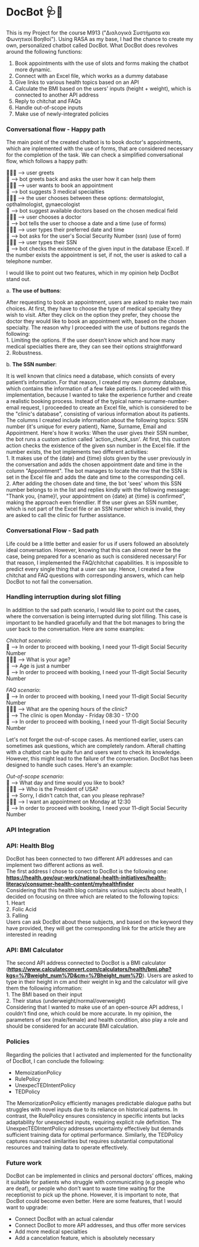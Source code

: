 # DocBot 🩺💊

This is my Project for the course M913 ("Διαλογικά Συστήματα και Φωνητικοί Βοηθοί"). Using RASA as my base, I had the chance to create my own, personalized chatbot called DocBot. What DocBot does revolves around the following functions:</br>

1. Book appointments with the use of slots and forms making the chatbot more dynamic.
2. Connect with an Excel file, which works as a dummy database
3. Give links to various health topics based on an API
4. Calculate the BMI based on the users' inputs (height + weight), which is connected to another API address
5. Reply to chitchat and FAQs
6. Handle out-of-scope inputs
7. Make use of newly-integrated policies

### Conversational flow - Happy path

The main point of the created chatbot is to book doctor's appointments, which are inplemented with the use of forms, that are considered necessary for the completion of the task. We can check a simplified conversational flow, which follows a happy path:

👱🏻‍♀️ --> user greets <br />
🤖 --> bot greets back and asks the user how it can help them <br />
👱🏻‍♀️ --> user wants to book an appointment <br />
🤖 --> bot suggests 3 medical specialties <br />
👱🏻‍♀️ --> the user chooses between these options: dermatologist, opthalmologist, gynaecologist <br />
🤖 --> bot suggest available doctors based on the chosen medical field <br />
👱🏻‍♀️ --> user chooses a doctor <br />
🤖 --> bot tells the user to choose a date and a time (use of forms) <br />
👱🏻‍♀️ --> user types their preferred date and time <br />
🤖 --> bot asks for the user's Social Security Number (ssn) (use of form) <br />
👱🏻‍♀️ --> user types their SSN <br />
🤖 --> bot checks the existence of the given input in the database (Excel). If the number exists the appointment is set, if not, the user is asked to call a telephone number. <br />

I would like to point out two features, which in my opinion help DocBot stand out.

a. **The use of buttons**:

After requesting to book an appointment, users are asked to make two main choices. At first, they have to choose the type of medical specialty they wish to visit. After they click on the option they prefer, they choose the doctor they would like to book an appointment with, based on the chosen specialty. The reason why I proceeded with the use of buttons regards the following:<br />
    1. Limiting the options. If the user doesn’t know which and how many medical specialties there are, they can see their options straightforward<br />
    2. Robustness.<br />

b. **The SSN number**:

It is well known that clinics need a database, which consists of every patient’s information. For that reason, I created my own dummy database, which contains the information of a few fake patients. I proceeded with this implementation, because I wanted to take the experience further and create a realistic booking process. 
Instead of the typical name-surname-number-email request, I proceeded to create an Excel file, which is considered to be the "clinic's database", consisting of various information about its patients. The columns I created include information about the following topics: SSN number (it's unique for every patient), Name, Surname, Email and Appointment. Here's how it works: When the user gives their SSN number, the bot runs a custom action called 'action_check_ssn'. At first, this custom action checks the existence of the given ssn number in the Excel file. If the number exists, the bot implements two different activities:<br />
    1. It makes use of the {date} and {time} slots given by the user previously in the conversation and adds the chosen appointment date and time in the column             "Appointment". The bot manages to locate the row that the SSN is set in the Excel file and adds the date and time to the corresponding cell.<br />
    2. After adding the chosen date and time, the bot 'sees' whom this SSN number belongs to in the list and replies kindly with the following message: "Thank you, {name}!, your appointment on {date} at {time} is confirmed", making the approach even friendlier. If the user gives an SSN number, which is not part of the Excel file or an SSN number which is invalid, they are asked to call the clinic for further assistance.<br />

### Conversational Flow - Sad path
Life could be a little better and easier for us if users followed an absolutely ideal conversation. However, knowing that this can almost never be the case, being prepared for a scenario as such is considered necessary! For that reason, I implemented the FAQ/chitchat capabilities. It is impossible to predict every single thing that a user can say. Hence, I created a few chitchat and FAQ questions with corresponding answers, which can help DocBot to not fail the conversation. 

### Handling interruption during slot filling 
In addittion to the sad path scenario, I would like to point out the cases, where the conversation is being interrupted during slot filling. This case is important to be handled gracefully and that the bot manages to bring the user back to the conversation. Here are some examples:<br />

_Chitchat scenario_:<br />
🤖 --> In order to proceed with booking, I need your 11-digit Social Security Number<br />
👱🏻‍♀️ --> What is your age?<br />
🤖 --> Age is just a number<br />
🤖 --> In order to proceed with booking, I need your 11-digit Social Security Number<br />

_FAQ scenario_:<br />
🤖 --> In order to proceed with booking, I need your 11-digit Social Security Number<br />
👱🏻‍♀️ --> What are the opening hours of the clinic?<br />
🤖 --> The clinic is open Monday - Friday 08:30 - 17:00 <br />
🤖 --> In order to proceed with booking, I need your 11-digit Social Security Number<br />

Let's not forget the out-of-scope cases. As mentioned earlier, users can sometimes ask questions, which are completely random. Afterall chatting with a chatbot can be quite fun and users want to check its knowledge. However, this might lead to the failure of the conversation. DocBot has been designed to handle such cases. Here's an example:<br />

_Out-of-scope scenario_:<br />
🤖 --> What day and time would you like to book?<br />
👱🏻‍♀️ --> Who is the President of USA?<br />
🤖 --> Sorry, I didn't catch that, can you please rephrase? <br />
👱🏻‍♀️ --> I want an appointment on Monday at 12:30 <br />
🤖 --> In order to proceed with booking, I need your 11-digit Social Security Number<br />


### API Integration
### API: Health Blog
DocBot has been connected to two different API addresses and can implement two different actions as well.<br />
The first address I chose to conect to DocBot is the following one: **https://health.gov/our-work/national-health-initiatives/health-literacy/consumer-health-content/myhealthfinder** <br />
Considering that this health blog contains various subjects about health, I decided on focusing on three which are related to the following topics:<br />
        1. Heart<br />
        2. Folic Acid<br />
        3. Falling<br />
Users can ask DocBot about these subjects, and based on the keyword they have provided, they will get the corresponding link for the article they are interested in reading<br />

### API: BMI Calculator
The second API address connected to DocBot is a BMI calculator (**https://www.calculateconvert.com/calculators/health/bmi.php?kgs=%7Bweight_num%7D&cm=%7Bheight_num%7D**). Users are asked to type in their height in cm and their weight in kg and the calculator will give them the following information: <br />
    1. The BMI based on their input<br />
    2. Their status (underweight/normal/overweight)<br />
Considering that I wanted to make use of an open-source API address, I couldn't find one, which could be more accurate. In my opinion, the parameters of sex (male/female) and health condition, also play a role and should be considered for an accurate BMI calculation.<br />

### Policies

Regarding the policies that I activated and implemented for the functionality of DocBot, I can conclude the following:<br />
- MemoizationPolicy<br />
- RulePolicy<br />
- UnexpecTEDIntentPolicy<br />
- TEDPolicy<br />

The MemorizationPolicy efficiently manages predictable dialogue paths but struggles with novel inputs due to its reliance on historical patterns. In contrast, the RulePolicy ensures consistency in specific intents but lacks adaptability for unexpected inputs, requiring explicit rule definition. The UnexpecTEDIntentPolicy addresses uncertainty effectively but demands sufficient training data for optimal performance. Similarly, the TEDPolicy captures nuanced similarities but requires substantial computational resources and training data to operate effectively.

### Future work 

DocBot can be implemented in clinics and personal doctors’ offices, making it suitable for patients who struggle with communicating (e.g people who are deaf), or people who don’t want to waste time waiting for the receptionist to pick up the phone. However, it is important to note, that DocBot could become even better. Here are some features, that I would want to upgrade:<br />

- Connect DocBot with an actual calendar<br />
- Connect DocBot to more API addresses, and thus offer more services<br />
- Add more medical specialties<br />
- Add a cancelation feature, which is absolutely necessary
